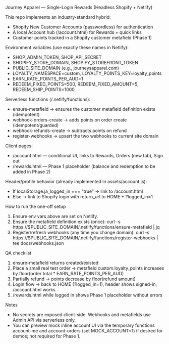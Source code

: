 Journey Apparel — Single-Login Rewards (Headless Shopify + Netlify)

This repo implements an industry-standard hybrid:
- Shopify New Customer Accounts (passwordless) for authentication
- A local Account hub (/account.html) for Rewards + quick links
- Customer points tracked in a Shopify customer metafield (Phase 1)

Environment variables (use exactly these names in Netlify):
- SHOP_ADMIN_TOKEN, SHOP_API_SECRET
- SHOPIFY_STORE_DOMAIN, SHOPIFY_STOREFRONT_TOKEN
- PUBLIC_SITE_DOMAIN (e.g., journeysapparel.com)
- LOYALTY_NAMESPACE=custom, LOYALTY_POINTS_KEY=loyalty_points
- EARN_RATE_POINTS_PER_AUD=1
- REDEEM_FIXED_POINTS=500, REDEEM_FIXED_AMOUNT=5, REDEEM_SHIP_POINTS=1000

Serverless functions (/.netlify/functions):
- ensure-metafield  → ensures the customer metafield definition exists (idempotent)
- webhook-orders-create  → adds points on order create (idempotent/guarded)
- webhook-refunds-create → subtracts points on refund
- register-webhooks      → upsert the two webhooks to current site domain

Client pages:
- /account.html — conditional UI, links to Rewards, Orders (new tab), Sign out
- /rewards.html — Phase 1 placeholder (balance and redemption to be added in Phase 2)

Header/profile behavior (already implemented in assets/account.js):
- If localStorage.ja_logged_in === "true" → link to /account.html
- Else → link to Shopify login with return_url to HOME + ?logged_in=1

How to run the one-off setup
1) Ensure env vars above are set on Netlify.
2) Ensure the metafield definition exists (once):
   curl -s https://$PUBLIC_SITE_DOMAIN/.netlify/functions/ensure-metafield | jq
3) Register/refresh webhooks (any time you change domain):
   curl -s https://$PUBLIC_SITE_DOMAIN/.netlify/functions/register-webhooks | tee docs/webhooks.json

QA checklist
1) ensure-metafield returns created/existed
2) Place a small real test order → metafield custom.loyalty_points increases by floor(order total * EARN_RATE_POINTS_PER_AUD)
3) Partially refund → points decrease by floor(refund amount)
4) Login flow → back to HOME (?logged_in=1), header shows signed-in; /account.html works
5) /rewards.html while logged in shows Phase 1 placeholder without errors

Notes
- No secrets are exposed client-side. Webhooks and metafields use Admin API via serverless only.
- You can preview mock inline account UI via the temporary functions account-me and account-orders (set MOCK_ACCOUNT=1) if desired for demos; not required for Phase 1.

